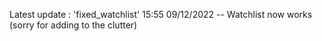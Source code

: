 
Latest update : 'fixed_watchlist' 15:55 09/12/2022 -- Watchlist now works (sorry for adding to the clutter)
